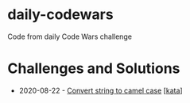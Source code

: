 # daily-codewars
Code from daily Code Wars challenge

# Challenges and Solutions
- 2020-08-22 - [Convert string to camel case](https://www.github.com/jsjohnstone/daily-codewars/2020-08-22.py) \[[kata](https://www.codewars.com/kata/517abf86da9663f1d2000003/train/python)\]
